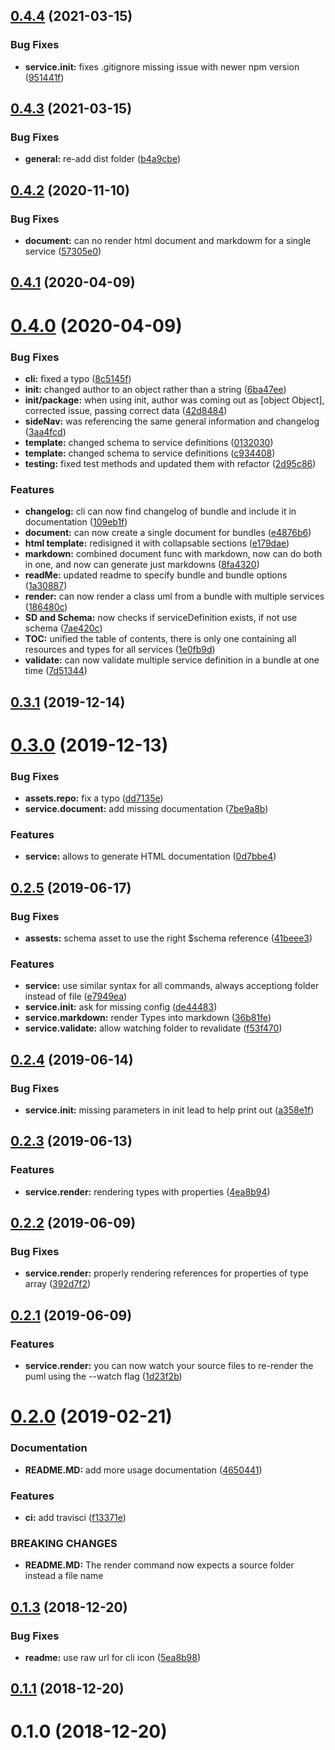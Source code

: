 <a name="0.4.4"></a>
## [0.4.4](https://github.com/wzr1337/rsi.cli/compare/v0.4.3...v0.4.4) (2021-03-15)


### Bug Fixes

* **service.init:** fixes .gitignore missing issue with newer npm version ([951441f](https://github.com/wzr1337/rsi.cli/commit/951441f))



<a name="0.4.3"></a>
## [0.4.3](https://github.com/wzr1337/rsi.cli/compare/v0.4.2...v0.4.3) (2021-03-15)


### Bug Fixes

* **general:** re-add dist folder ([b4a9cbe](https://github.com/wzr1337/rsi.cli/commit/b4a9cbe))



<a name="0.4.2"></a>
## [0.4.2](https://github.com/wzr1337/rsi.cli/compare/v0.4.1...v0.4.2) (2020-11-10)


### Bug Fixes

* **document:** can no render html document and markdowm for a single service ([57305e0](https://github.com/wzr1337/rsi.cli/commit/57305e0))



<a name="0.4.1"></a>
## [0.4.1](https://github.com/wzr1337/rsi.cli/compare/v0.4.0...v0.4.1) (2020-04-09)



<a name="0.4.0"></a>
# [0.4.0](https://github.com/wzr1337/rsi.cli/compare/0.4.0...v0.4.0) (2020-04-09)


### Bug Fixes

* **cli:** fixed a typo ([8c5145f](https://github.com/wzr1337/rsi.cli/commit/8c5145f))
* **init:** changed author to an object rather than a string ([6ba47ee](https://github.com/wzr1337/rsi.cli/commit/6ba47ee))
* **init/package:** when using init, author was coming out as [object Object], corrected issue, passing correct data ([42d8484](https://github.com/wzr1337/rsi.cli/commit/42d8484))
* **sideNav:** was referencing the same general information and changelog ([3aa4fcd](https://github.com/wzr1337/rsi.cli/commit/3aa4fcd))
* **template:** changed schema to service definitions ([0132030](https://github.com/wzr1337/rsi.cli/commit/0132030))
* **template:** changed schema to service definitions ([c934408](https://github.com/wzr1337/rsi.cli/commit/c934408))
* **testing:** fixed test methods and updated them with refactor ([2d95c86](https://github.com/wzr1337/rsi.cli/commit/2d95c86))


### Features

* **changelog:** cli can now find changelog of bundle and include it in documentation ([109eb1f](https://github.com/wzr1337/rsi.cli/commit/109eb1f))
* **document:** can now create a single document for bundles ([e4876b6](https://github.com/wzr1337/rsi.cli/commit/e4876b6))
* **html template:** redisigned it with collapsable sections ([e179dae](https://github.com/wzr1337/rsi.cli/commit/e179dae))
* **markdown:** combined document func with markdown, now can do both in one, and now can generate just markdowns ([8fa4320](https://github.com/wzr1337/rsi.cli/commit/8fa4320))
* **readMe:** updated readme to specify bundle and bundle options ([1a30887](https://github.com/wzr1337/rsi.cli/commit/1a30887))
* **render:** can now render a class uml from a bundle with multiple services ([186480c](https://github.com/wzr1337/rsi.cli/commit/186480c))
* **SD and Schema:** now checks if serviceDefinition exists, if not use schema ([7ae420c](https://github.com/wzr1337/rsi.cli/commit/7ae420c))
* **TOC:** unified the table of contents, there is only one containing all resources and types for all services ([1e0fb9d](https://github.com/wzr1337/rsi.cli/commit/1e0fb9d))
* **validate:** can now validate multiple service definition in a bundle at one time ([7d51344](https://github.com/wzr1337/rsi.cli/commit/7d51344))



<a name="0.3.1"></a>
## [0.3.1](https://github.com/wzr1337/rsi.cli/compare/v0.3.0...v0.3.1) (2019-12-14)



<a name="0.3.0"></a>
# [0.3.0](https://github.com/wzr1337/rsi.cli/compare/0.2.5...v0.3.0) (2019-12-13)


### Bug Fixes

* **assets.repo:** fix a typo ([dd7135e](https://github.com/wzr1337/rsi.cli/commit/dd7135e))
* **service.document:** add missing documentation ([7be9a8b](https://github.com/wzr1337/rsi.cli/commit/7be9a8b))


### Features

* **service:** allows to generate HTML documentation ([0d7bbe4](https://github.com/wzr1337/rsi.cli/commit/0d7bbe4))



<a name="0.2.5"></a>
## [0.2.5](https://github.com/wzr1337/rsi.cli/compare/0.2.4...0.2.5) (2019-06-17)


### Bug Fixes

* **assests:** schema asset to use the right $schema reference ([41beee3](https://github.com/wzr1337/rsi.cli/commit/41beee3))


### Features

* **service:** use similar syntax for all commands, always acceptiong folder instead of file ([e7949ea](https://github.com/wzr1337/rsi.cli/commit/e7949ea))
* **service.init:** ask for missing config ([de44483](https://github.com/wzr1337/rsi.cli/commit/de44483))
* **service.markdown:** render Types into markdown ([36b81fe](https://github.com/wzr1337/rsi.cli/commit/36b81fe))
* **service.validate:** allow watching folder to revalidate ([f53f470](https://github.com/wzr1337/rsi.cli/commit/f53f470))



<a name="0.2.4"></a>
## [0.2.4](https://github.com/wzr1337/rsi.cli/compare/0.2.3...0.2.4) (2019-06-14)


### Bug Fixes

* **service.init:** missing parameters in init lead to help print out ([a358e1f](https://github.com/wzr1337/rsi.cli/commit/a358e1f))



<a name="0.2.3"></a>
## [0.2.3](https://github.com/wzr1337/rsi.cli/compare/0.2.2...0.2.3) (2019-06-13)


### Features

* **service.render:** rendering types with properties ([4ea8b94](https://github.com/wzr1337/rsi.cli/commit/4ea8b94))



<a name="0.2.2"></a>
## [0.2.2](https://github.com/wzr1337/rsi.cli/compare/0.2.1...0.2.2) (2019-06-09)


### Bug Fixes

* **service.render:** properly rendering references for properties of type array ([392d7f2](https://github.com/wzr1337/rsi.cli/commit/392d7f2))



<a name="0.2.1"></a>
## [0.2.1](https://github.com/wzr1337/rsi.cli/compare/0.2.0...0.2.1) (2019-06-09)


### Features

* **service.render:** you can now watch your source files to re-render the puml using the --watch flag ([1d23f2b](https://github.com/wzr1337/rsi.cli/commit/1d23f2b))



<a name="0.2.0"></a>
# [0.2.0](https://github.com/wzr1337/rsi.cli/compare/0.1.3...0.2.0) (2019-02-21)


### Documentation

* **README.MD:** add more usage documentation ([4650441](https://github.com/wzr1337/rsi.cli/commit/4650441))


### Features

* **ci:** add travisci ([f13371e](https://github.com/wzr1337/rsi.cli/commit/f13371e))


### BREAKING CHANGES

* **README.MD:** The render command now expects a source folder instead a file name



<a name="0.1.3"></a>
## [0.1.3](https://github.com/wzr1337/rsi.cli/compare/0.1.1...0.1.3) (2018-12-20)


### Bug Fixes

* **readme:** use raw url for cli icon ([5ea8b98](https://github.com/wzr1337/rsi.cli/commit/5ea8b98))



<a name="0.1.1"></a>
## [0.1.1](https://github.com/wzr1337/rsi.cli/compare/0.1.0...0.1.1) (2018-12-20)



<a name="0.1.0"></a>
# 0.1.0 (2018-12-20)



